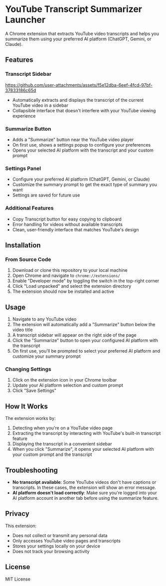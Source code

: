 # YouTube Transcript Summarizer Launcher

A Chrome extension that extracts YouTube video transcripts and helps you summarize them using your preferred AI platform (ChatGPT, Gemini, or Claude).

## Features

### Transcript Sidebar

https://github.com/user-attachments/assets/f5e12dba-6eef-4fcd-97bf-37833186c65d


- Automatically extracts and displays the transcript of the current YouTube video in a sidebar
- Collapsible interface that doesn't interfere with your YouTube viewing experience

### Summarize Button
- Adds a "Summarize" button near the YouTube video player
- On first use, shows a settings popup to configure your preferences
- Opens your selected AI platform with the transcript and your custom prompt

### Settings Panel
- Configure your preferred AI platform (ChatGPT, Gemini, or Claude)
- Customize the summary prompt to get the exact type of summary you want
- Settings are saved for future use

### Additional Features
- Copy Transcript button for easy copying to clipboard
- Error handling for videos without available transcripts
- Clean, user-friendly interface that matches YouTube's design

## Installation

### From Source Code

1. Download or clone this repository to your local machine
2. Open Chrome and navigate to `chrome://extensions/`
3. Enable "Developer mode" by toggling the switch in the top-right corner
4. Click "Load unpacked" and select the extension directory
5. The extension should now be installed and active

## Usage

1. Navigate to any YouTube video
2. The extension will automatically add a "Summarize" button below the video title
3. A transcript sidebar will appear on the right side of the page
4. Click the "Summarize" button to open your configured AI platform with the transcript
5. On first use, you'll be prompted to select your preferred AI platform and customize your summary prompt

### Changing Settings

1. Click on the extension icon in your Chrome toolbar
2. Update your AI platform selection and custom prompt
3. Click "Save Settings"

## How It Works

The extension works by:
1. Detecting when you're on a YouTube video page
2. Extracting the transcript by interacting with YouTube's built-in transcript feature
3. Displaying the transcript in a convenient sidebar
4. When you click "Summarize", it opens your selected AI platform with your custom prompt and the transcript

## Troubleshooting

- **No transcript available**: Some YouTube videos don't have captions or transcripts. In these cases, the extension will show an error message.
- **AI platform doesn't load correctly**: Make sure you're logged into your AI platform account in another tab before using the summarize feature.

## Privacy

This extension:
- Does not collect or transmit any personal data
- Only accesses YouTube video pages and transcripts
- Stores your settings locally on your device
- Does not track your browsing activity

## License

MIT License
